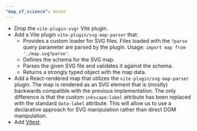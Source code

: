 ```yaml
---
"map_of_science": minor
---
```


- Drop the `vite-plugin-svgr` Vite plugin.
- Add a Vite plugin `vite-plugin/svg-map-parser` that:
  - Provides a custom loader for SVG files. Files loaded with the `?parse` query parameter are parsed by the plugin.
    Usage: `import map from './map.svg?parse'`.
  - Defines the schema for the SVG map.
  - Parses the given SVG file and validates it against the schema.
  - Returns a strongly typed object with the map data.
- Add a React-rendered map that utilizes the `vite-plugin/svg-map-parser` plugin. The map is rendered as an SVG element that
  is (mostly) backwards compatible with the previous implementation. The only difference is that the custom
  `inkscape:label` attribute has been replaced with the standard `data-label` attribute. This will allow us to use a
  declarative approach for SVG manipulation rather than direct DOM manipulation.
- Add [Vitest](https://vitest.dev/).
